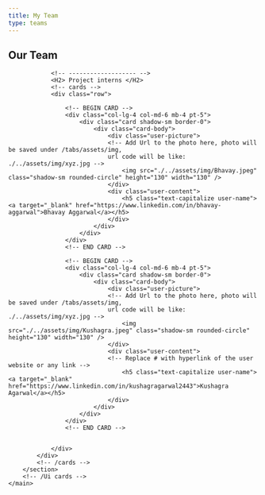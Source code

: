 ```yaml
---
title: My Team
type: teams
---
```


<head>
  <link
    href="https://fonts.googleapis.com/css?family=Montserrat"
    rel="stylesheet"
  />
    <link rel="stylesheet" href="../../assets/css/main.css" />
  <link rel="stylesheet" href="../../assets/css/projects.css" />
</head>

<body class="bg-light">
    <main>
        <section id="cards">
            <div class="container py-2">
                <div class="row pb-4">
                    <div class="col-12 text-center">
                        <h1>Our Team</h1>
                    <!-- p>Can add any text here</p -->
                    </div>
                </div>


                <!-- ------------------- -->
                <H2> Project interns </H2>
                <!-- cards -->
                <div class="row">

                    <!-- BEGIN CARD -->
                    <div class="col-lg-4 col-md-6 mb-4 pt-5">
                        <div class="card shadow-sm border-0">
                            <div class="card-body">
                                <div class="user-picture">
                                <!-- Add Url to the photo here, photo will be saved under /tabs/assets/img, 
                                url code will be like: ./../assets/img/xyz.jpg -->
                                    <img src="./../assets/img/Bhavay.jpeg" class="shadow-sm rounded-circle" height="130" width="130" />
                                </div>
                                <div class="user-content">
                                    <h5 class="text-capitalize user-name"><a target="_blank" href="https://www.linkedin.com/in/bhavay-aggarwal">Bhavay Aggarwal</a></h5>
                                </div>
                            </div>
                        </div>
                    </div>
                    <!-- END CARD -->

                    <!-- BEGIN CARD -->
                    <div class="col-lg-4 col-md-6 mb-4 pt-5">
                        <div class="card shadow-sm border-0">
                            <div class="card-body">
                                <div class="user-picture">
                                <!-- Add Url to the photo here, photo will be saved under /tabs/assets/img, 
                                url code will be like: ./../assets/img/xyz.jpg -->
                                    <img src="./../assets/img/Kushagra.jpeg" class="shadow-sm rounded-circle" height="130" width="130" />
                                </div>
                                <div class="user-content">
                                <!-- Replace # with hyperlink of the user website or any link -->
                                    <h5 class="text-capitalize user-name"><a target="_blank" href="https://www.linkedin.com/in/kushagragarwal2443">Kushagra Agarwal</a></h5>
                                </div>
                            </div>
                        </div>
                    </div>
                    <!-- END CARD -->


                </div>
            </div>
            <!-- /cards -->
        </section>
        <!-- /Ui cards -->
    </main>

</body>
